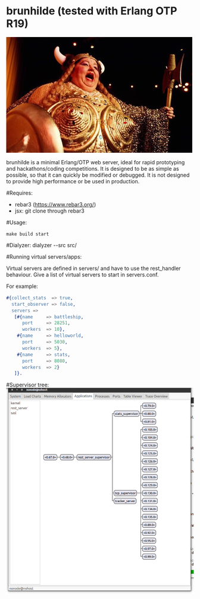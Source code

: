 brunhilde (tested with Erlang OTP R19)
=======

![alt tag](doc/brunhilde.jpg)

brunhilde is a minimal Erlang/OTP web server,
ideal for rapid prototyping and hackathons/coding
competitions. It is designed to be as simple as
possible, so that it can quickly be modified or
debugged. It is not designed to provide high
performance or be used in production.

#Requires:
* rebar3 (https://www.rebar3.org/)
* jsx: git clone through rebar3

#Usage:

```
make build start
```

#Dialyzer:
dialyzer --src src/

#Running virtual servers/apps:

Virtual servers are defined in servers/ and have to use the
rest_handler behaviour. Give a list of virtual servers to
start in servers.conf.

For example:
```erlang
#{collect_stats  => true,
  start_observer => false,
  servers =>
   [#{name     => battleship,
      port     => 28251,
      workers  => 10},
    #{name     => helloworld,
      port     => 5030,
      workers  => 5},
    #{name     => stats,
      port     => 8080,
      workers  => 2}
   ]}.
```

#Supervisor tree:
![alt tag](doc/sup_tree.png)

